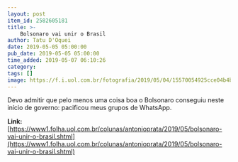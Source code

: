 ```yaml
---
layout: post
item_id: 2582605181
title: >-
    Bolsonaro vai unir o Brasil
author: Tatu D'Oquei
date: 2019-05-05 05:00:00
pub_date: 2019-05-05 05:00:00
time_added: 2019-05-07 06:10:26
category: 
tags: []
image: https://f.i.uol.com.br/fotografia/2019/05/04/15570054925cce04b4ba9b7_1557005492_3x2_lg.jpg
---
```


Devo admitir que pelo menos uma coisa boa o Bolsonaro conseguiu neste início de governo: pacificou meus grupos de WhatsApp.

**Link:** [https://www1.folha.uol.com.br/colunas/antonioprata/2019/05/bolsonaro-vai-unir-o-brasil.shtml](https://www1.folha.uol.com.br/colunas/antonioprata/2019/05/bolsonaro-vai-unir-o-brasil.shtml)

